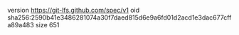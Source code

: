 version https://git-lfs.github.com/spec/v1
oid sha256:2590b41e3486281074a30f7daed815d6e9a6fd01d2acd1e3dac677cffa89a483
size 651
